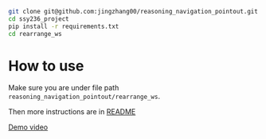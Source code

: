 ```bash
git clone git@github.com:jingzhang00/reasoning_navigation_pointout.git
cd ssy236_project
pip install -r requirements.txt
cd rearrange_ws
```

# How to use
Make sure you are under file path `reasoning_navigation_pointout/rearrange_ws`.

Then more instructions are in [README](rearrange_ws/src/rearrange/README.md)

[Demo video](/demo/demo.mp4)
